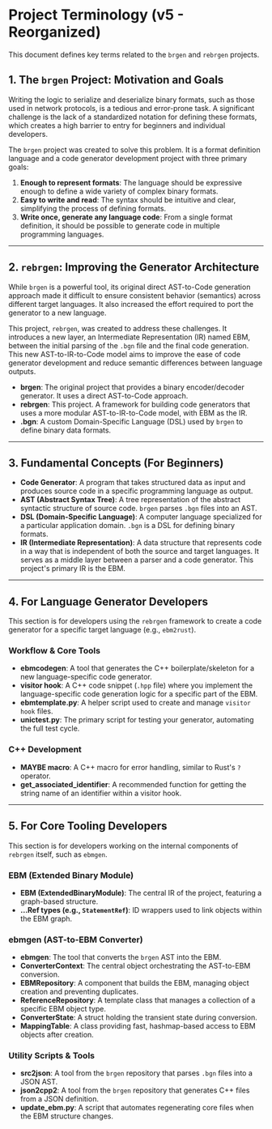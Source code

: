 # Project Terminology (v5 - Reorganized)

This document defines key terms related to the `brgen` and `rebrgen` projects.

## 1. The `brgen` Project: Motivation and Goals

Writing the logic to serialize and deserialize binary formats, such as those used in network protocols, is a tedious and error-prone task. A significant challenge is the lack of a standardized notation for defining these formats, which creates a high barrier to entry for beginners and individual developers. 

The `brgen` project was created to solve this problem. It is a format definition language and a code generator development project with three primary goals:

1.  **Enough to represent formats**: The language should be expressive enough to define a wide variety of complex binary formats.
2.  **Easy to write and read**: The syntax should be intuitive and clear, simplifying the process of defining formats.
3.  **Write once, generate any language code**: From a single format definition, it should be possible to generate code in multiple programming languages.

---

## 2. `rebrgen`: Improving the Generator Architecture

While `brgen` is a powerful tool, its original direct AST-to-Code generation approach made it difficult to ensure consistent behavior (semantics) across different target languages. It also increased the effort required to port the generator to a new language. 

This project, `rebrgen`, was created to address these challenges. It introduces a new layer, an Intermediate Representation (IR) named EBM, between the initial parsing of the `.bgn` file and the final code generation. This new AST-to-IR-to-Code model aims to improve the ease of code generator development and reduce semantic differences between language outputs.

- **brgen**: The original project that provides a binary encoder/decoder generator. It uses a direct AST-to-Code approach.
- **rebrgen**: This project. A framework for building code generators that uses a more modular AST-to-IR-to-Code model, with EBM as the IR.
- **.bgn**: A custom Domain-Specific Language (DSL) used by `brgen` to define binary data formats.

---

## 3. Fundamental Concepts (For Beginners)

- **Code Generator**: A program that takes structured data as input and produces source code in a specific programming language as output. 
- **AST (Abstract Syntax Tree)**: A tree representation of the abstract syntactic structure of source code. `brgen` parses `.bgn` files into an AST.
- **DSL (Domain-Specific Language)**: A computer language specialized for a particular application domain. `.bgn` is a DSL for defining binary formats.
- **IR (Intermediate Representation)**: A data structure that represents code in a way that is independent of both the source and target languages. It serves as a middle layer between a parser and a code generator. This project's primary IR is the EBM.

---

## 4. For Language Generator Developers

This section is for developers using the `rebrgen` framework to create a code generator for a specific target language (e.g., `ebm2rust`).

### Workflow & Core Tools

- **ebmcodegen**: A tool that generates the C++ boilerplate/skeleton for a new language-specific code generator.
- **visitor hook**: A C++ code snippet (`.hpp` file) where you implement the language-specific code generation logic for a specific part of the EBM.
- **ebmtemplate.py**: A helper script used to create and manage `visitor hook` files.
- **unictest.py**: The primary script for testing your generator, automating the full test cycle.

### C++ Development

- **MAYBE macro**: A C++ macro for error handling, similar to Rust's `?` operator.
- **get_associated_identifier**: A recommended function for getting the string name of an identifier within a visitor hook.

---

## 5. For Core Tooling Developers

This section is for developers working on the internal components of `rebrgen` itself, such as `ebmgen`.

### EBM (Extended Binary Module)

- **EBM (ExtendedBinaryModule)**: The central IR of the project, featuring a graph-based structure.
- **...Ref types (e.g., `StatementRef`)**: ID wrappers used to link objects within the EBM graph.

### ebmgen (AST-to-EBM Converter)

- **ebmgen**: The tool that converts the `brgen` AST into the EBM.
- **ConverterContext**: The central object orchestrating the AST-to-EBM conversion.
- **EBMRepository**: A component that builds the EBM, managing object creation and preventing duplicates.
- **ReferenceRepository**: A template class that manages a collection of a specific EBM object type.
- **ConverterState**: A struct holding the transient state during conversion.
- **MappingTable**: A class providing fast, hashmap-based access to EBM objects after creation.

### Utility Scripts & Tools

- **src2json**: A tool from the `brgen` repository that parses `.bgn` files into a JSON AST.
- **json2cpp2**: A tool from the `brgen` repository that generates C++ files from a JSON definition.
- **update_ebm.py**: A script that automates regenerating core files when the EBM structure changes.
